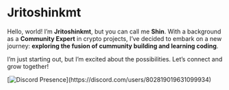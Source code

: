 # Jritoshinkmt
Hello, world! I’m **Jritoshinkmt**, but you can call me **Shin**. With a background as a **Community Expert** in crypto projects, I’ve decided to embark on a new journey: **exploring the fusion of cummunity building and learning coding**.

I’m just starting out, but I’m excited about the possibilities. Let’s connect and grow together!

[![Discord Presence](https://lanyard.cnrad.dev/api/802819019631099934?idleMessage=Probably%20doing%20something%20else...)](https://discord.com/users/802819019631099934)
